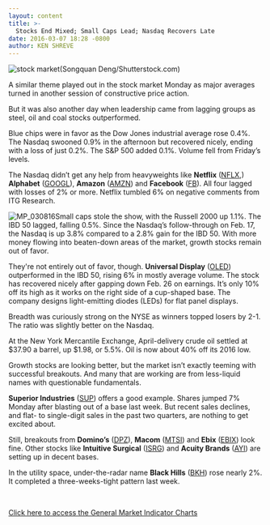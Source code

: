 ```yaml
---
layout: content
title: >-
  Stocks End Mixed; Small Caps Lead; Nasdaq Recovers Late
date: 2016-03-07 18:28 -0800
author: KEN SHREVE
---
```






![stock market](https://www.investors.com/wp-content/uploads/2016/03/BIGPIC-030816-shutterstock.jpg)(Songquan Deng/Shutterstock.com)









A similar theme played out in the stock market Monday as major averages turned in another session of constructive price action.


But it was also another day when leadership came from lagging groups as steel, oil and coal stocks outperformed.


Blue chips were in favor as the Dow Jones industrial average rose 0.4%. The Nasdaq swooned 0.9% in the afternoon but recovered nicely, ending with a loss of just 0.2%. The S&P 500 added 0.1%. Volume fell from Friday’s levels.


The Nasdaq didn’t get any help from heavyweights like **Netflix** ([NFLX,](https://research.investors.com/quote.aspx?symbol=NFLX%2C)) **Alphabet** ([GOOGL](https://research.investors.com/quote.aspx?symbol=GOOGL)), **Amazon** ([AMZN](https://research.investors.com/quote.aspx?symbol=AMZN)) and **Facebook** ([FB](https://research.investors.com/quote.aspx?symbol=FB)). All four lagged with losses of 2% or more. Netflix tumbled 6% on negative comments from ITG Research.


![MP_030816](https://www.investors.com/wp-content/uploads/2016/03/MP_030816-177x300.jpg)Small caps stole the show, with the Russell 2000 up 1.1%. The IBD 50 lagged, falling 0.5%. Since the Nasdaq’s follow-through on Feb. 17, the Nasdaq is up 3.8% compared to a 2.8% gain for the IBD 50. With more money flowing into beaten-down areas of the market, growth stocks remain out of favor.


They're not entirely out of favor, though. **Universal Display** ([OLED](https://research.investors.com/quote.aspx?symbol=OLED)) outperformed in the IBD 50, rising 6% in mostly average volume. The stock has recovered nicely after gapping down Feb. 26 on earnings. It’s only 10% off its high as it works on the right side of a cup-shaped base. The company designs light-emitting diodes (LEDs) for flat panel displays.


Breadth was curiously strong on the NYSE as winners topped losers by 2-1. The ratio was slightly better on the Nasdaq.


At the New York Mercantile Exchange, April-delivery crude oil settled at $37.90 a barrel, up $1.98, or 5.5%. Oil is now about 40% off its 2016 low.


Growth stocks are looking better, but the market isn’t exactly teeming with successful breakouts. And many that are working are from less-liquid names with questionable fundamentals.


**Superior Industries** ([SUP](https://research.investors.com/quote.aspx?symbol=SUP)) offers a good example. Shares jumped 7% Monday after blasting out of a base last week. But recent sales declines, and flat- to single-digit sales in the past two quarters, are nothing to get excited about.


Still, breakouts from **Domino’s** ([DPZ](https://research.investors.com/quote.aspx?symbol=DPZ)), **Macom** ([MTSI](https://research.investors.com/quote.aspx?symbol=MTSI)) and **Ebix** ([EBIX](https://research.investors.com/quote.aspx?symbol=EBIX)) look fine. Other stocks like **Intuitive Surgical** ([ISRG](https://research.investors.com/quote.aspx?symbol=ISRG)) and **Acuity Brands** ([AYI](https://research.investors.com/quote.aspx?symbol=AYI)) are setting up in decent bases.


In the utility space, under-the-radar name **Black Hills** ([BKH](https://research.investors.com/quote.aspx?symbol=BKH)) rose nearly 2%. It completed a three-weeks-tight pattern last week.


 


[Click here to access the General Market Indicator Charts](https://www.investors.com/wp-content/uploads/2016/03/GMI_030816.pdf)


 




